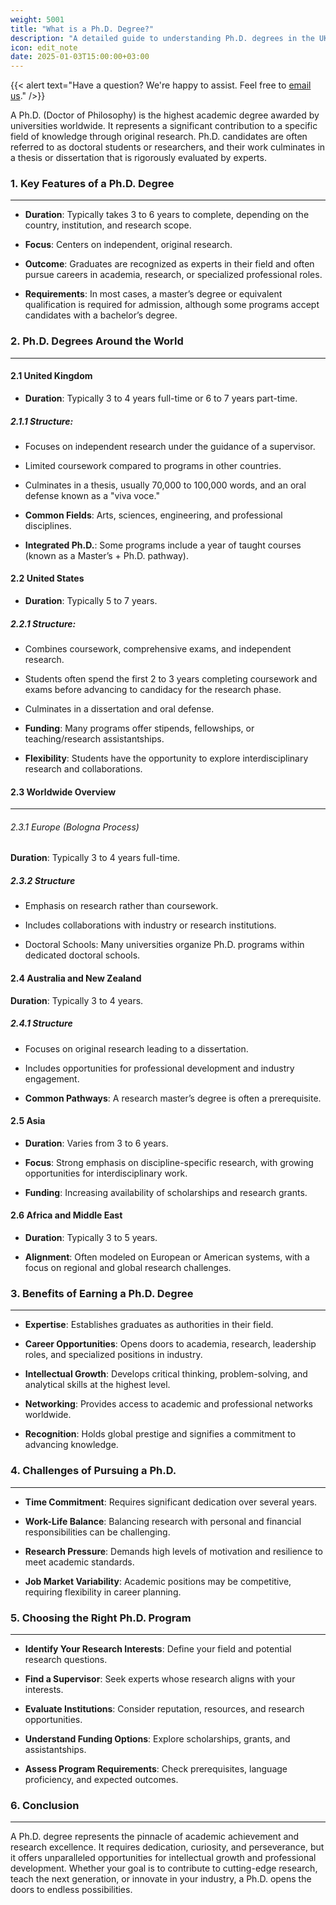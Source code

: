 ```yaml
---
weight: 5001
title: "What is a Ph.D. Degree?"
description: "A detailed guide to understanding Ph.D. degrees in the UK, USA, and globally."
icon: edit_note
date: 2025-01-03T15:00:00+03:00
---
```


{{< alert text="Have a question? We're happy to assist. Feel free to [email us](mailto:support@highereduspot.com)." />}}

A Ph.D. (Doctor of Philosophy) is the highest academic degree awarded by universities worldwide. It represents a significant contribution to a specific field of knowledge through original research. Ph.D. candidates are often referred to as doctoral students or researchers, and their work culminates in a thesis or dissertation that is rigorously evaluated by experts.

### 1. Key Features of a Ph.D. Degree

---

- **Duration**: Typically takes 3 to 6 years to complete, depending on the country, institution, and research scope.

- **Focus**: Centers on independent, original research.

- **Outcome**: Graduates are recognized as experts in their field and often pursue careers in academia, research, or specialized professional roles.

- **Requirements**: In most cases, a master’s degree or equivalent qualification is required for admission, although some programs accept candidates with a bachelor’s degree.

### 2. Ph.D. Degrees Around the World

---

#### 2.1 United Kingdom

- **Duration**: Typically 3 to 4 years full-time or 6 to 7 years part-time.

##### 2.1.1 Structure:

- Focuses on independent research under the guidance of a supervisor.

- Limited coursework compared to programs in other countries.

- Culminates in a thesis, usually 70,000 to 100,000 words, and an oral defense known as a "viva voce."

- **Common Fields**: Arts, sciences, engineering, and professional disciplines.

- **Integrated Ph.D.**: Some programs include a year of taught courses (known as a Master’s + Ph.D. pathway).

#### 2.2 United States

- **Duration**: Typically 5 to 7 years.

##### 2.2.1 Structure:

- Combines coursework, comprehensive exams, and independent research.

- Students often spend the first 2 to 3 years completing coursework and exams before advancing to candidacy for the research phase.

- Culminates in a dissertation and oral defense.

- **Funding**: Many programs offer stipends, fellowships, or teaching/research assistantships.

- **Flexibility**: Students have the opportunity to explore interdisciplinary research and collaborations.

#### 2.3 Worldwide Overview

---

###### 2.3.1 Europe (Bologna Process)

**Duration**: Typically 3 to 4 years full-time.

##### 2.3.2 Structure

- Emphasis on research rather than coursework.

- Includes collaborations with industry or research institutions.

- Doctoral Schools: Many universities organize Ph.D. programs within dedicated doctoral schools.

#### 2.4 Australia and New Zealand

**Duration**: Typically 3 to 4 years.

##### 2.4.1 Structure

- Focuses on original research leading to a dissertation.

- Includes opportunities for professional development and industry engagement.

- **Common Pathways**: A research master’s degree is often a prerequisite.

#### 2.5 Asia

- **Duration**: Varies from 3 to 6 years.

- **Focus**: Strong emphasis on discipline-specific research, with growing opportunities for interdisciplinary work.

- **Funding**: Increasing availability of scholarships and research grants.

#### 2.6 Africa and Middle East

- **Duration**: Typically 3 to 5 years.

- **Alignment**: Often modeled on European or American systems, with a focus on regional and global research challenges.

### 3. Benefits of Earning a Ph.D. Degree

---

- **Expertise**: Establishes graduates as authorities in their field.

- **Career Opportunities**: Opens doors to academia, research, leadership roles, and specialized positions in industry.

- **Intellectual Growth**: Develops critical thinking, problem-solving, and analytical skills at the highest level.

- **Networking**: Provides access to academic and professional networks worldwide.

- **Recognition**: Holds global prestige and signifies a commitment to advancing knowledge.

### 4. Challenges of Pursuing a Ph.D.

---

- **Time Commitment**: Requires significant dedication over several years.

- **Work-Life Balance**: Balancing research with personal and financial responsibilities can be challenging.

- **Research Pressure**: Demands high levels of motivation and resilience to meet academic standards.

- **Job Market Variability**: Academic positions may be competitive, requiring flexibility in career planning.

### 5. Choosing the Right Ph.D. Program

---

- **Identify Your Research Interests**: Define your field and potential research questions.

- **Find a Supervisor**: Seek experts whose research aligns with your interests.

- **Evaluate Institutions**: Consider reputation, resources, and research opportunities.

- **Understand Funding Options**: Explore scholarships, grants, and assistantships.

- **Assess Program Requirements**: Check prerequisites, language proficiency, and expected outcomes.

### 6. Conclusion

---

A Ph.D. degree represents the pinnacle of academic achievement and research excellence. It requires dedication, curiosity, and perseverance, but it offers unparalleled opportunities for intellectual growth and professional development. Whether your goal is to contribute to cutting-edge research, teach the next generation, or innovate in your industry, a Ph.D. opens the doors to endless possibilities.